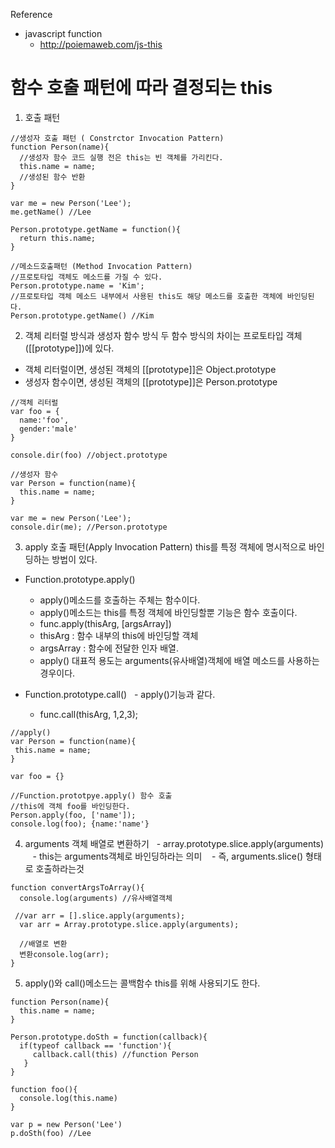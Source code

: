 Reference
- javascript function
   - http://poiemaweb.com/js-this

# 함수 호출 패턴에 따라 결정되는 this 
  
1. 호출 패턴 
```
//생성자 호출 패턴 ( Constrctor Invocation Pattern)
function Person(name){
  //생성자 함수 코드 실행 전은 this는 빈 객체를 가리킨다.
  this.name = name;
  //생성된 함수 반환
}

var me = new Person('Lee');
me.getName() //Lee

Person.prototype.getName = function(){
  return this.name;
}

//메소드호출패턴 (Method Invocation Pattern)
//프로토타입 객체도 메소드를 가질 수 있다.
Person.prototype.name = 'Kim';
//프로토타입 객체 메소드 내부에서 사용된 this도 해당 메소드를 호출한 객체에 바인딩된다.
Person.prototype.getName() //Kim
```
2. 객체 리터럴 방식과 생성자 함수 방식
두 함수 방식의 차이는 프로토타입 객체([[prototype]])에 있다.
- 객체 리터럴이면, 생성된 객체의 [[prototype]]은 Object.prototype
- 생성자 함수이면, 생성된 객체의 [[prototype]]은 Person.prototype

```
//객체 리터럴
var foo = {
  name:'foo',
  gender:'male'
}

console.dir(foo) //object.prototype

//생성자 함수
var Person = function(name){
  this.name = name;
}

var me = new Person('Lee');
console.dir(me); //Person.prototype

```

3. apply 호출 패턴(Apply Invocation Pattern) 
this를 특정 객체에 명시적으로 바인딩하는 방법이 있다.
 - Function.prototype.apply()
   - apply()메소드를 호출하는 주체는 함수이다.
   - apply()메소드는 this를 특정 객체에 바인딩할뿐 기능은 함수 호출이다.
   - func.apply(thisArg, [argsArray]) 
   - thisArg : 함수 내부의 this에 바인딩할 객체
   - argsArray : 함수에 전달한 인자 배열.
   - apply() 대표적 용도는 arguments(유사배열)객체에 배열 메소드를 사용하는 경우이다.
 
 - Function.prototype.call() 
   - apply()기능과 같다. 
   - func.call(thisArg, 1,2,3);
```
//apply() 
var Person = function(name){
 this.name = name;
}

var foo = {}

//Function.prototpye.apply() 함수 호출
//this에 객체 foo를 바인딩한다.
Person.apply(foo, ['name']);
console.log(foo); {name:'name'}

```
4. arguments 객체 배열로 변환하기
   - array.prototype.slice.apply(arguments)
    - this는 arguments객체로 바인딩하라는 의미
    - 즉, arguments.slice() 형태로 호출하라는것
```
function convertArgsToArray(){
  console.log(arguments) //유사배열객체
  
 //var arr = [].slice.apply(arguments);
  var arr = Array.prototype.slice.apply(arguments);
  
  //배열로 변환
  변환console.log(arr); 
}
```

5. apply()와 call()메소드는 콜백함수 this를 위해 사용되기도 한다.

```
function Person(name){
  this.name = name;
}

Person.prototype.doSth = function(callback){
  if(typeof callback == 'function'){
     callback.call(this) //function Person
   }
}

function foo(){
  console.log(this.name) 
}

var p = new Person('Lee')
p.doSth(foo) //Lee
```




